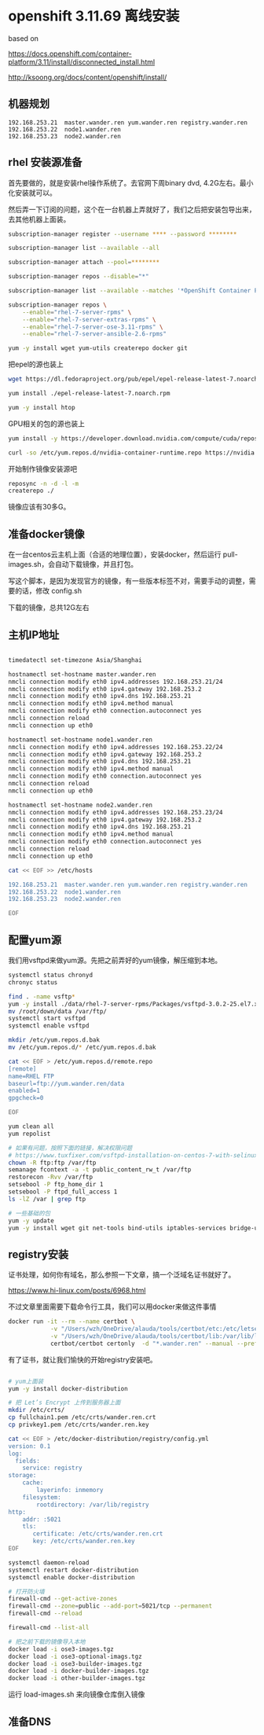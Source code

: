 # openshift 3.11.69 离线安装

based on 

<https://docs.openshift.com/container-platform/3.11/install/disconnected_install.html>

<http://ksoong.org/docs/content/openshift/install/>

## 机器规划

```host
192.168.253.21  master.wander.ren yum.wander.ren registry.wander.ren
192.168.253.22  node1.wander.ren
192.168.253.23  node2.wander.ren
```

## rhel 安装源准备

首先要做的，就是安装rhel操作系统了。去官网下周binary dvd, 4.2G左右。最小化安装就可以。

然后弄一下订阅的问题，这个在一台机器上弄就好了，我们之后把安装包导出来，去其他机器上面装。

```bash
subscription-manager register --username **** --password ********

subscription-manager list --available --all

subscription-manager attach --pool=********

subscription-manager repos --disable="*"

subscription-manager list --available --matches '*OpenShift Container Platform*'

subscription-manager repos \
    --enable="rhel-7-server-rpms" \
    --enable="rhel-7-server-extras-rpms" \
    --enable="rhel-7-server-ose-3.11-rpms" \
    --enable="rhel-7-server-ansible-2.6-rpms"

yum -y install wget yum-utils createrepo docker git

```

把epel的源也装上

```bash
wget https://dl.fedoraproject.org/pub/epel/epel-release-latest-7.noarch.rpm

yum install ./epel-release-latest-7.noarch.rpm

yum -y install htop
```

GPU相关的包的源也装上

```bash
yum install -y https://developer.download.nvidia.com/compute/cuda/repos/rhel7/x86_64/cuda-repo-rhel7-9.2.88-1.x86_64.rpm

curl -so /etc/yum.repos.d/nvidia-container-runtime.repo https://nvidia.github.io/nvidia-container-runtime/centos7/nvidia-container-runtime.repo
```

开始制作镜像安装源吧

```bash
reposync -n -d -l -m
createrepo ./
```

镜像应该有30多G。

## 准备docker镜像

在一台centos云主机上面（合适的地理位置），安装docker，然后运行 pull-images.sh，会自动下载镜像，并且打包。

写这个脚本，是因为发现官方的镜像，有一些版本标签不对，需要手动的调整，需要的话，修改 config.sh

下载的镜像，总共12G左右

## 主机IP地址

```bash

timedatectl set-timezone Asia/Shanghai

hostnamectl set-hostname master.wander.ren
nmcli connection modify eth0 ipv4.addresses 192.168.253.21/24
nmcli connection modify eth0 ipv4.gateway 192.168.253.2
nmcli connection modify eth0 ipv4.dns 192.168.253.21
nmcli connection modify eth0 ipv4.method manual
nmcli connection modify eth0 connection.autoconnect yes
nmcli connection reload
nmcli connection up eth0

hostnamectl set-hostname node1.wander.ren
nmcli connection modify eth0 ipv4.addresses 192.168.253.22/24
nmcli connection modify eth0 ipv4.gateway 192.168.253.2
nmcli connection modify eth0 ipv4.dns 192.168.253.21
nmcli connection modify eth0 ipv4.method manual
nmcli connection modify eth0 connection.autoconnect yes
nmcli connection reload
nmcli connection up eth0

hostnamectl set-hostname node2.wander.ren
nmcli connection modify eth0 ipv4.addresses 192.168.253.23/24
nmcli connection modify eth0 ipv4.gateway 192.168.253.2
nmcli connection modify eth0 ipv4.dns 192.168.253.21
nmcli connection modify eth0 ipv4.method manual
nmcli connection modify eth0 connection.autoconnect yes
nmcli connection reload
nmcli connection up eth0

cat << EOF >> /etc/hosts

192.168.253.21  master.wander.ren yum.wander.ren registry.wander.ren
192.168.253.22  node1.wander.ren
192.168.253.23  node2.wander.ren

EOF

```

## 配置yum源

我们用vsftpd来做yum源。先把之前弄好的yum镜像，解压缩到本地。

```bash
systemctl status chronyd
chronyc status

find . -name vsftp*
yum -y install ./data/rhel-7-server-rpms/Packages/vsftpd-3.0.2-25.el7.x86_64.rpm
mv /root/down/data /var/ftp/
systemctl start vsftpd
systemctl enable vsftpd

mkdir /etc/yum.repos.d.bak
mv /etc/yum.repos.d/* /etc/yum.repos.d.bak

cat << EOF > /etc/yum.repos.d/remote.repo
[remote]
name=RHEL FTP
baseurl=ftp://yum.wander.ren/data
enabled=1
gpgcheck=0

EOF

yum clean all
yum repolist

# 如果有问题，按照下面的链接，解决权限问题
# https://www.tuxfixer.com/vsftpd-installation-on-centos-7-with-selinux/
chown -R ftp:ftp /var/ftp
semanage fcontext -a -t public_content_rw_t /var/ftp
restorecon -Rvv /var/ftp
setsebool -P ftp_home_dir 1
setsebool -P ftpd_full_access 1
ls -lZ /var | grep ftp

# 一些基础的包
yum -y update
yum -y install wget git net-tools bind-utils iptables-services bridge-utils bash-completion vim lrzsz unzip docker htop

```

## registry安装

证书处理，如何你有域名，那么参照一下文章，搞一个泛域名证书就好了。

<https://www.hi-linux.com/posts/6968.html>

不过文章里面需要下载命令行工具，我们可以用docker来做这件事情

```bash
docker run -it --rm --name certbot \
            -v "/Users/wzh/OneDrive/alauda/tools/certbot/etc:/etc/letsencrypt" \
            -v "/Users/wzh/OneDrive/alauda/tools/certbot/lib:/var/lib/letsencrypt" \
            certbot/certbot certonly  -d "*.wander.ren" --manual --preferred-challenges dns-01  --server https://acme-v02.api.letsencrypt.org/directory
```

有了证书，就让我们愉快的开始registry安装吧。

```bash

# yum上面装
yum -y install docker-distribution

# 把 Let’s Encrypt 上传到服务器上面
mkdir /etc/crts/
cp fullchain1.pem /etc/crts/wander.ren.crt
cp privkey1.pem /etc/crts/wander.ren.key

cat << EOF > /etc/docker-distribution/registry/config.yml
version: 0.1
log:
  fields:
    service: registry
storage:
    cache:
        layerinfo: inmemory
    filesystem:
        rootdirectory: /var/lib/registry
http:
    addr: :5021
    tls:
       certificate: /etc/crts/wander.ren.crt
       key: /etc/crts/wander.ren.key
EOF

systemctl daemon-reload
systemctl restart docker-distribution
systemctl enable docker-distribution

# 打开防火墙
firewall-cmd --get-active-zones
firewall-cmd --zone=public --add-port=5021/tcp --permanent
firewall-cmd --reload

firewall-cmd --list-all

# 把之前下载的镜像导入本地
docker load -i ose3-images.tgz
docker load -i ose3-optional-imags.tgz
docker load -i ose3-builder-images.tgz
docker load -i docker-builder-images.tgz
docker load -i other-builder-images.tgz

```

运行 load-images.sh 来向镜像仓库倒入镜像

## 准备DNS

```bash



```